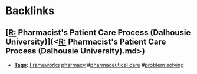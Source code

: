 
# Backlinks
## [[R:](<[R:.md>) Pharmacist's Patient Care Process (Dalhousie University)](<[R:](<R:.md>) Pharmacist's Patient Care Process (Dalhousie University).md>)
- **[Tags](<Tags.md>):** [Frameworks](<Frameworks.md>) [pharmacy](<pharmacy.md>) #[pharmaceutical care](<pharmaceutical care.md>) #[problem solving](<problem solving.md>)

